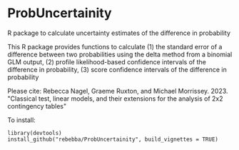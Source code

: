 # ProbUncertainity

R package to calculate uncertainty estimates of the difference in probability 

This R package provides functions to calculate
(1) the standard error of a difference between two probabilities using the delta method from a binomial GLM output, 
(2) profile likelihood-based confidence intervals of the difference in probability,
(3) score confidence intervals of the difference in probability

Please cite: Rebecca Nagel, Graeme Ruxton, and Michael Morrissey. 2023. "Classical test, linear models, and their extensions for the analysis of 2x2 contingency tables"

To install:
```
library(devtools)
install_github("rebebba/ProbUncertainity", build_vignettes = TRUE)
```
